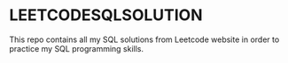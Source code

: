 # LEETCODESQLSOLUTION

This repo contains all my SQL solutions from Leetcode website in order to practice my SQL programming skills.
